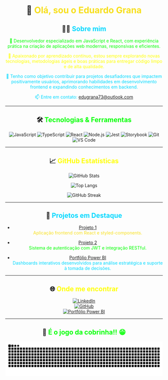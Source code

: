 <div align="center">

# 👋 <span style="color:#F7DF1E;">Olá, sou o Eduardo Grana</span>

## 👨‍💻 <span style="color:#00D8FF;">Sobre mim</span>
<span style="color:#00FF00;">🎯 Desenvolvedor especializado em JavaScript e React, com experiência prática na criação de aplicações web modernas, responsivas e eficientes.</span>

<span style="color:#FFFF00;">🌱 Apaixonado por aprendizado contínuo, estou sempre explorando novas tecnologias, metodologias ágeis e boas práticas para entregar código limpo e de alta qualidade.</span>

<span style="color:#00D8FF;">🚀 Tenho como objetivo contribuir para projetos desafiadores que impactem positivamente usuários, aprimorando habilidades em desenvolvimento frontend e expandindo conhecimentos em backend.</span>

<span style="color:#00D8FF;">📫 Entre em contato: <a href="mailto:edugrana73@outlook.com" style="color:#00D8FF;">edugrana73@outlook.com</a></span>

---

## 🛠️ <span style="color:#00FF00;">Tecnologias & Ferramentas</span>

![JavaScript](https://img.shields.io/badge/JavaScript-F7DF1E?style=flat&logo=javascript&logoColor=000)
![TypeScript](https://img.shields.io/badge/TypeScript-3178C6?style=flat&logo=typescript&logoColor=fff)
![React](https://img.shields.io/badge/React-00D8FF?style=flat&logo=react&logoColor=000)
![Node.js](https://img.shields.io/badge/Node.js-339933?style=flat&logo=node.js&logoColor=fff)
![Jest](https://img.shields.io/badge/Jest-C21325?style=flat&logo=jest&logoColor=fff)
![Storybook](https://img.shields.io/badge/Storybook-FF4785?style=flat&logo=storybook&logoColor=white)
![Git](https://img.shields.io/badge/Git-F05032?style=flat&logo=git&logoColor=fff)
![VS Code](https://img.shields.io/badge/VS_Code-007ACC?style=flat&logo=visual-studio-code&logoColor=fff)

---

## 📈 <span style="color:#FFFF00;">GitHub Estatísticas</span>

![GitHub Stats](https://github-readme-stats.vercel.app/api?username=CaduGrana&show_icons=true&theme=radical&count_private=true&hide_title=true)

![Top Langs](https://github-readme-stats.vercel.app/api/top-langs/?username=CaduGrana&layout=compact&theme=radical)

![GitHub Streak](https://streak-stats.demolab.com?user=CaduGrana&theme=radical&hide_border=true)

---

## 📌 <span style="color:#00D8FF;">Projetos em Destaque</span>

- [Projeto 1](https://github.com/CaduGrana/Projeto1)  
  <span style="color:#F7DF1E;">Aplicação frontend com React e styled-components.</span>

- [Projeto 2](https://github.com/CaduGrana/Projeto2)  
  <span style="color:#00FF00;">Sistema de autenticação com JWT e integração RESTful.</span>

- [Portfólio Power BI](https://sites.google.com/view/portifolioedugrana/inicio)  
  <span style="color:#00D8FF;">Dashboards interativos desenvolvidos para análise estratégica e suporte à tomada de decisões.</span>

---

## 🌐 <span style="color:#FFFF00;">Onde me encontrar</span>

[![LinkedIn](https://img.shields.io/badge/LinkedIn-0A66C2?style=flat&logo=linkedin&logoColor=white)](https://www.linkedin.com/in/carloseduardograna/)  
[![GitHub](https://img.shields.io/badge/GitHub-000?style=flat&logo=github&logoColor=white)](https://github.com/CaduGrana)  
[![Portfólio Power BI](https://img.shields.io/badge/Portfólio-Power%20BI-blue?style=flat&logo=microsoftpowerbi&logoColor=white)](https://sites.google.com/view/portifolioedugrana/inicio)

---

## 🐍 <span style="color:#00FF00;">É o jogo da cobrinha!! 😁</span>

![snake gif](https://github.com/CaduGrana/CaduGrana/blob/output/github-contribution-grid-snake.svg)

</div>

